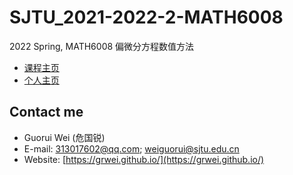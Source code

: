 # SJTU_2021-2022-2-MATH6008

2022 Spring, MATH6008 偏微分方程数值方法

- [课程主页](https://grwei.github.io/SJTU_2021-2022-2-MATH6008/)
- [个人主页](https://grwei.github.io/)

## Contact me

- Guorui Wei (危国锐)
- E-mail: 313017602@qq.com; weiguorui@sjtu.edu.cn
- Website: [https://grwei.github.io/](https://grwei.github.io/)
